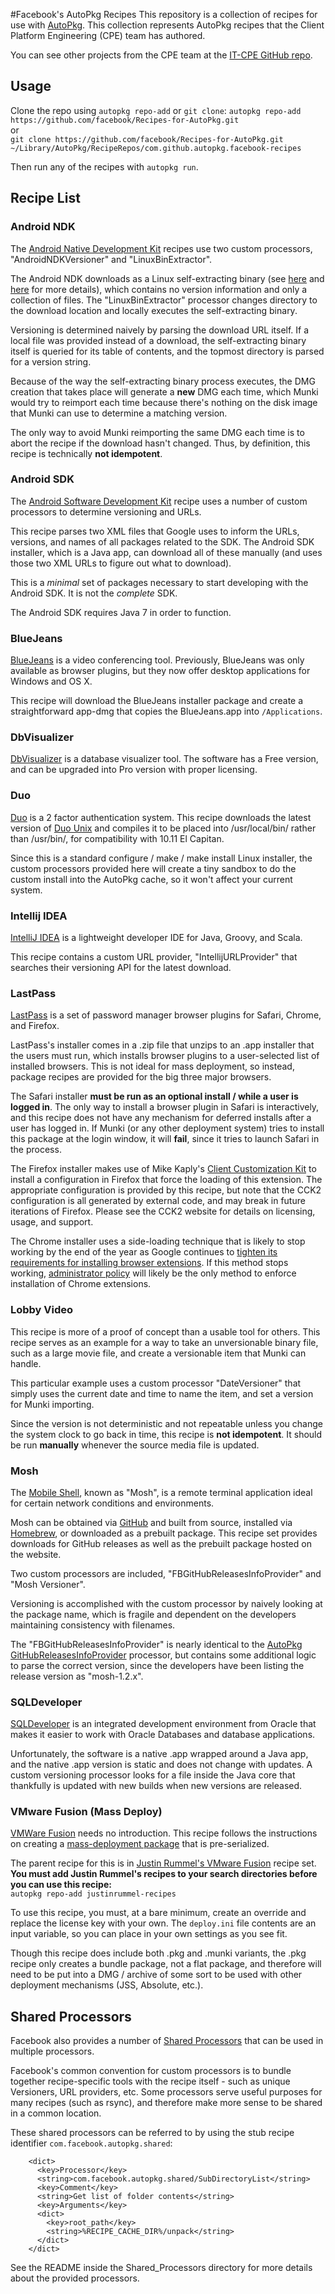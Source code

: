 #Facebook's AutoPkg Recipes
This repository is a collection of recipes for use with [AutoPkg](https://github.com/autopkg/autopkg). This collection represents AutoPkg recipes that the Client Platform Engineering (CPE) team has authored.

You can see other projects from the CPE team at the [IT-CPE GitHub repo](https://github.com/facebook/IT-CPE).

## Usage

Clone the repo using `autopkg repo-add` or `git clone`:
`autopkg repo-add https://github.com/facebook/Recipes-for-AutoPkg.git`  
or  
`git clone https://github.com/facebook/Recipes-for-AutoPkg.git ~/Library/AutoPkg/RecipeRepos/com.github.autopkg.facebook-recipes`

Then run any of the recipes with `autopkg run`.

## Recipe List

### Android NDK

The [Android Native Development Kit](https://developer.android.com/ndk/guides/index.html) recipes use two custom processors, "AndroidNDKVersioner" and "LinuxBinExtractor".  

The Android NDK downloads as a Linux self-extracting binary (see [here](http://stackoverflow.com/questions/955460/how-do-linux-binary-installers-bin-sh-work) and [here](http://www.linuxjournal.com/node/1005818) for more details), which contains no version information and only a collection of files.  The "LinuxBinExtractor" processor changes directory to the download location and locally executes the self-extracting binary.

Versioning is determined naively by parsing the download URL itself.  If a local file was provided instead of a download, the self-extracting binary itself is queried for its table of contents, and the topmost directory is parsed for a version string.

Because of the way the self-extracting binary process executes, the DMG creation that takes place will generate a **new** DMG each time, which Munki would try to reimport each time because there's nothing on the disk image that Munki can use to determine a matching version. 

The only way to avoid Munki reimporting the same DMG each time is to abort the recipe  if the download hasn't changed.  Thus, by definition, this recipe is technically **not idempotent**. 

### Android SDK

The [Android Software Development Kit](https://developer.android.com/sdk/index.html) recipe uses a number of custom processors to determine versioning and URLs.  

This recipe parses two XML files that Google uses to inform the URLs, versions, and names of all packages related to the SDK. The Android SDK installer, which is a Java app, can download all of these manually (and uses those two XML URLs to figure out what to download).

This is a *minimal* set of packages necessary to start developing with the Android SDK. It is not the *complete* SDK. 

The Android SDK requires Java 7 in order to function.

### BlueJeans

[BlueJeans](http://bluejeans.com/) is a video conferencing tool. Previously, BlueJeans was only available as browser plugins, but they now offer desktop applications for Windows and OS X.

This recipe will download the BlueJeans installer package and create a straightforward app-dmg that copies the BlueJeans.app into `/Applications`.

### DbVisualizer

[DbVisualizer](https://www.dbvis.com/) is a database visualizer tool. The software has a Free version, and can be upgraded into Pro version with proper licensing.

### Duo

[Duo](https://www.duosecurity.com/) is a 2 factor authentication system. This recipe downloads the latest version of [Duo Unix](https://www.duosecurity.com/docs/duounix) and compiles it to be placed into /usr/local/bin/ rather than /usr/bin/, for compatibility with 10.11 El Capitan.

Since this is a standard configure / make / make install Linux installer, the custom processors provided here will create a tiny sandbox to do the custom install into the AutoPkg cache, so it won't affect your current system.

### Intellij IDEA

[IntelliJ IDEA](http://www.jetbrains.com/idea/) is a lightweight developer IDE for Java, Groovy, and Scala.

This recipe contains a custom URL provider, "IntellijURLProvider" that searches their versioning API for the latest download.  

### LastPass

[LastPass](https://lastpass.com) is a set of password manager browser plugins for Safari, Chrome, and Firefox.  

LastPass's installer comes in a .zip file that unzips to an .app installer that the users must run, which installs browser plugins to a user-selected list of installed browsers.  This is not ideal for mass deployment, so instead, package recipes are provided for the big three major browsers.

The Safari installer **must be run as an optional install / while a user is logged in**.  The only way to install a browser plugin in Safari is interactively, and this recipe does not have any mechanism for deferred installs after a user has logged in.  If Munki (or any other deployment system) tries to install this package at the login window, it will **fail**, since it tries to launch Safari in the process.

The Firefox installer makes use of Mike Kaply's [Client Customization Kit](https://mike.kaply.com/cck2/) to install a configuration in Firefox that force the loading of this extension.  The appropriate configuration is provided by this recipe, but note that the CCK2 configuration is all generated by external code, and may break in future iterations of Firefox.  Please see the CCK2 website for details on licensing, usage, and support.

The Chrome installer uses a side-loading technique that is likely to stop working by the end of the year as Google continues to [tighten its requirements for installing browser extensions](https://productforums.google.com/forum/#!topic/chrome/d35tIyH8dVM%5B1-25%5D).  If this method stops working, [administrator policy](https://www.chromium.org/administrators) will likely be the only method to enforce installation of Chrome extensions.

### Lobby Video

This recipe is more of a proof of concept than a usable tool for others.  This recipe serves as an example for a way to take an unversionable binary file, such as a large movie file, and create a versionable item that Munki can handle.

This particular example uses a custom processor "DateVersioner" that simply uses the current date and time to name the item, and set a version for Munki importing.

Since the version is not deterministic and not repeatable unless you change the system clock to go back in time, this recipe is **not idempotent**. It should be run **manually** whenever the source media file is updated.

### Mosh

The [Mobile Shell](https://mosh.mit.edu/), known as "Mosh", is a remote terminal application ideal for certain network conditions and environments.  

Mosh can be obtained via [GitHub](https://github.com/mobile-shell/mosh) and built from source, installed via [Homebrew](http://brew.sh/), or downloaded as a prebuilt package.  This recipe set provides downloads for GitHub releases as well as the prebuilt package hosted on the website.

Two custom processors are included, "FBGitHubReleasesInfoProvider" and "Mosh Versioner".  

Versioning is accomplished with the custom processor by naively looking at the package name, which is fragile and dependent on the developers maintaining consistency with filenames.

The "FBGitHubReleasesInfoProvider" is nearly identical to the [AutoPkg GitHubReleasesInfoProvider](https://github.com/autopkg/autopkg/blob/master/Code/autopkglib/GitHubReleasesInfoProvider.py) processor, but contains some additional logic to parse the correct version, since the developers have been listing the release version as "mosh-1.2.x".

### SQLDeveloper

[SQLDeveloper](http://www.oracle.com/technetwork/developer-tools/sql-developer/overview/index-097090.html) is an integrated development environment from Oracle that makes it easier to work with Oracle Databases and database applications.

Unfortunately, the software is a native .app wrapped around a Java app, and the native .app version is static and does not change with updates.  A custom versioning processor looks for a file inside the Java core that thankfully is updated with new builds when new versions are released.

### VMware Fusion (Mass Deploy)

[VMWare Fusion](http://www.vmware.com/products/fusion-pro/) needs no introduction.  This recipe follows the instructions on creating a [mass-deployment package](http://kb.vmware.com/selfservice/microsites/search.do?language=en_US&cmd=displayKC&externalId=2058680) that is pre-serialized.  

The parent recipe for this is in [Justin Rummel's VMware Fusion](https://github.com/autopkg/justinrummel-recipes/tree/master/VMware%20Fusion) recipe set. **You must add Justin Rummel's recipes to your search directories before you can use this recipe:**  
`autopkg repo-add justinrummel-recipes`

To use this recipe, you must, at a bare minimum, create an override and replace the license key with your own.  The `deploy.ini` file contents are an input variable, so you can place in your own settings as you see fit.

Though this recipe does include both .pkg and .munki variants, the .pkg recipe only creates a bundle package, not a flat package, and therefore will need to be put into a DMG / archive of some sort to be used with other deployment mechanisms (JSS, Absolute, etc.).

## Shared Processors

Facebook also provides a number of [Shared Processors](https://github.com/autopkg/autopkg/wiki/Processor-Locations#shared-recipe-processors) that can be used in multiple processors.

Facebook's common convention for custom processors is to bundle together recipe-specific tools with the recipe itself - such as unique Versioners, URL providers, etc.  Some processors serve useful purposes for many recipes (such as rsync), and therefore make more sense to be shared in a common location.

These shared processors can be referred to by using the stub recipe identifier `com.facebook.autopkg.shared`:

```
    <dict>
      <key>Processor</key>
      <string>com.facebook.autopkg.shared/SubDirectoryList</string>
      <key>Comment</key>
      <string>Get list of folder contents</string>
      <key>Arguments</key>
      <dict>
        <key>root_path</key>
        <string>%RECIPE_CACHE_DIR%/unpack</string>
      </dict>
    </dict>
```

See the README inside the Shared_Processors directory for more details about the provided processors.
